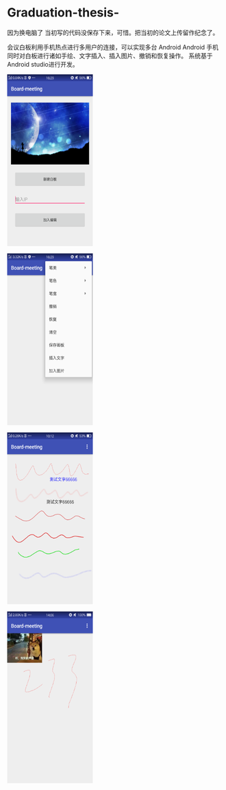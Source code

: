 # Graduation-thesis-

因为换电脑了 当初写的代码没保存下来，可惜。把当初的论文上传留作纪念了。

会议白板利用手机热点进行多用户的连接，可以实现多台 Android Android 手机同时对白板进行诸如手绘、文字插入、插入图片、撤销和恢复操作。
系统基于 Android studio进行开发。

<img src="https://github.com/ogisosetuna/Graduation-thesis-/blob/main/app%20test/Screenshot_2018-05-22-16-29-38-83.png" width="200" height="400" alt="main"/><br/>


<img src="https://github.com/ogisosetuna/Graduation-thesis-/blob/main/app%20test/Screenshot_2018-05-22-16-29-57-82.png" width="200" height="400" alt="menu"/><br/>


<img src="https://github.com/ogisosetuna/Graduation-thesis-/blob/main/app%20test/Screenshot_2018-05-24-10-12-03-62.png" width="200" height="400" alt="text"/><br/>


<img src="https://github.com/ogisosetuna/Graduation-thesis-/blob/main/app%20test/Screenshot_2018-05-24-14-06-01-01.png" width="200" height="400" alt="graph"/><br/>
